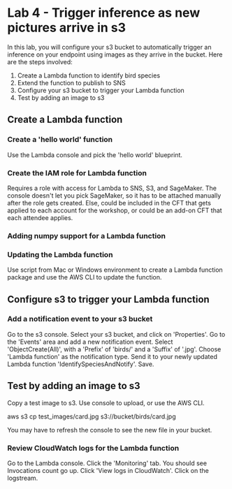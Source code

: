 # Lab 4 - Trigger inference as new pictures arrive in s3

In this lab, you will configure your s3 bucket to automatically trigger an inference on your endpoint using images as they arrive in the bucket.  Here are the steps involved:

1. Create a Lambda function to identify bird species
2. Extend the function to publish to SNS
3. Configure your s3 bucket to trigger your Lambda function
4. Test by adding an image to s3

## Create a Lambda function

### Create a 'hello world' function

Use the Lambda console and pick the 'hello world' blueprint.

### Create the IAM role for Lambda function

Requires a role with access for Lambda to SNS, S3, and SageMaker.  The console doesn't let you pick SageMaker, so it has to be attached manually after the role gets created.  Else, could be included in the CFT that gets applied to each account for the workshop, or could be an add-on CFT that each attendee applies.

### Adding numpy support for a Lambda function

### Updating the Lambda function

Use script from Mac or Windows environment to create a Lambda function package and use the AWS CLI to update the function.

## Configure s3 to trigger your Lambda function

### Add a notification event to your s3 bucket

Go to the s3 console.  Select your s3 bucket, and click on 'Properties'.  Go to the 'Events' area and add a new notification event.  Select 'ObjectCreate(All)', with a 'Prefix' of 'birds/' and a 'Suffix' of '.jpg'. Choose 'Lambda function' as the notification type. Send it to your newly updated Lambda function 'IdentifySpeciesAndNotify'.  Save.

## Test by adding an image to s3

Copy a test image to s3.  Use console to upload, or use the AWS CLI.

aws s3 cp test_images/card.jpg s3://bucket/birds/card.jpg

You may have to refresh the console to see the new file in your bucket.

### Review CloudWatch logs for the Lambda function

Go to the Lambda console.  Click the 'Monitoring' tab.  You should see Invocations count go up.  Click 'View logs in CloudWatch'.  Click on the logstream.  
